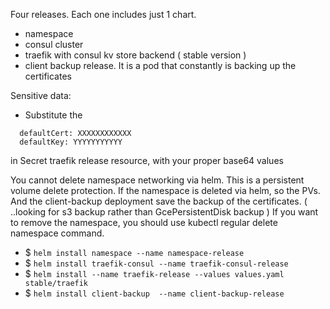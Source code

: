 Four releases. Each one includes just 1 chart.

- namespace
- consul cluster
- traefik with consul kv store backend ( stable version )
- client backup release. It is a pod that constantly is backing up the certificates

Sensitive data:

- Substitute the 

```
  defaultCert: XXXXXXXXXXXX
  defaultKey: YYYYYYYYYYY 
```

in Secret traefik release resource, with your proper base64 values

You cannot delete namespace networking via helm. This is a persistent volume delete protection. If the
namespace is deleted via helm, so the PVs. And the client-backup deployment save the backup of the certificates.
( ..looking for s3 backup rather than GcePersistentDisk backup )
If you want to remove the namespace, you should use kubectl regular delete namespace command.

* $ ``helm install namespace --name namespace-release``
* $ ``helm install traefik-consul --name traefik-consul-release``
* $ ``helm install --name traefik-release --values values.yaml stable/traefik``
* $ ``helm install client-backup  --name client-backup-release``
